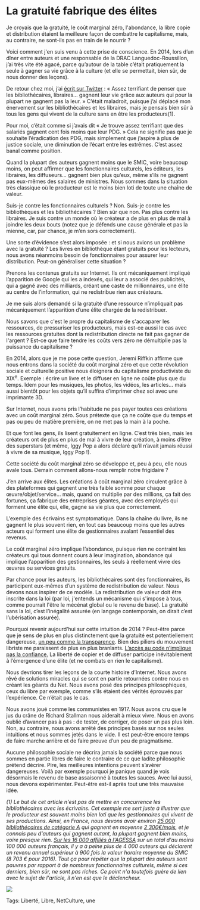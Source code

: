 # La gratuité fabrique des élites

Je croyais que la gratuité, le coût marginal zéro, l'abondance, la libre copie et distribution étaient la meilleure façon de combattre le capitalisme, mais, au contraire, ne sont-ils pas en train de le nourrir ?<span id="more-44714"></span>

Voici comment j'en suis venu à cette prise de conscience. En 2014, lors d’un dîner entre auteurs et une responsable de la DRAC Languedoc-Roussillon, j’ai très vite été agacé, parce qu’autour de la table c’était pratiquement la seule à gagner sa vie grâce à la culture (et elle se permettait, bien sûr, de nous donner des leçons).

De retour chez moi, j’ai [écrit sur Twitter](https://twitter.com/crouzet/status/535340216903819264) : « Assez terrifiant de penser que les bibliothécaires, libraires… gagnent leur vie grâce aux auteurs qui pour la plupart ne gagnent pas la leur. » C’était maladroit, puisque j’ai déplacé mon énervement sur les bibliothécaires et les libraires, mais je pensais bien sûr à tous les gens qui vivent de la culture sans en être les producteurs(1).

Pour moi, c’était comme si j’avais dit « Je trouve assez terrifiant que des salariés gagnent cent fois moins que leur PDG. » Cela ne signifie pas que je souhaite l’éradication des PDG, mais simplement que j’aspire à plus de justice sociale, une diminution de l’écart entre les extrêmes. C’est assez banal comme position.

Quand la plupart des auteurs gagnent moins que le SMIC, voire beaucoup moins, on peut affirmer que les fonctionnaires culturels, les éditeurs, les libraires, les diffuseurs… gagnent bien plus qu’eux, même s’ils ne gagnent pas eux-mêmes des salaires de ministres. Nous sommes dans la situation très classique où le producteur est le moins bien loti de toute une chaîne de valeur.

Suis-je contre les fonctionnaires culturels ? Non. Suis-je contre les bibliothèques et les bibliothécaires ? Bien sûr que non. Pas plus contre les libraires. Je suis contre un monde où le créateur a de plus en plus de mal à joindre les deux bouts (notez que je défends une cause générale et pas la mienne, car, par chance, je m’en sors correctement).

Une sorte d’évidence s’est alors imposée : et si nous avions un problème avec la gratuité ? Les livres en bibliothèque étant gratuits pour les lecteurs, nous avons néanmoins besoin de fonctionnaires pour assurer leur distribution. Peut-on généraliser cette situation ?

Prenons les contenus gratuits sur Internet. Ils ont mécaniquement impliqué l’apparition de Google qui les a indexés, qui leur a associé des publicités, qui a gagné avec des milliards, créant une caste de millionnaires, une élite au centre de l’information, qui ne redistribue rien aux créateurs.

Je me suis alors demandé si la gratuité d’une ressource n’impliquait pas mécaniquement l’apparition d’une élite chargée de la redistribuer.

Nous savons que c'est le propre du capitalisme de s'accaparer les ressources, de pressuriser les producteurs, mais est-ce aussi le cas avec les ressources gratuites dont la redistribution directe ne fait pas gagner de l'argent ? Est-ce que faire tendre les coûts vers zéro ne démultiplie pas la puissance du capitalisme ?

En 2014, alors que je me pose cette question, Jeremi Riffkin affirme que nous entrons dans la société du coût marginal zéro et que cette révolution sociale et culturelle positive nous éloignera du capitalisme productiviste du XIX<sup>e</sup>. Exemple : écrire un livre et le diffuser en ligne ne coûte plus que du temps. Idem pour les musiques, les photos, les vidéos, les articles… mais aussi bientôt pour les objets qu’il suffira d’imprimer chez soi avec une imprimante 3D.

Sur Internet, nous avons pris l’habitude ne pas payer toutes ces créations avec un coût marginal zéro. Sous prétexte que ça ne coûte que du temps et pas ou peu de matière première, on ne met pas la main à la poche.

Et que font les gens, ils lisent gratuitement en ligne. C’est très bien, mais les créateurs ont de plus en plus de mal à vivre de leur création, à moins d’être des superstars (et même, Iggy Pop a alors déclaré qu’il n’avait jamais réussi à vivre de sa musique, Iggy Pop !).

Cette société du coût marginal zéro se développe et, peu à peu, elle nous avale tous. Demain comment allons-nous remplir notre frigidaire ?

J’en arrive aux élites. Les créations à coût marginal zéro circulent grâce à des plateformes qui gagnent une très faible somme pour chaque œuvre/objet/service… mais, quand on multiplie par des millions, ça fait des fortunes, ça fabrique des entreprises géantes, avec des employés qui forment une élite qui, elle, gagne sa vie plus que correctement.

L’exemple des écrivains est symptomatique. Dans la chaîne du livre, ils ne gagnent le plus souvent rien, en tout cas beaucoup moins que les autres acteurs qui forment une élite de gestionnaires avalant l’essentiel des revenus.

Le coût marginal zéro implique l’abondance, puisque rien ne contraint les créateurs qui tous donnent cours à leur imagination, abondance qui implique l’apparition des gestionnaires, les seuls à réellement vivre des œuvres ou services gratuits.

Par chance pour les auteurs, les bibliothécaires sont des fonctionnaires, ils participent eux-mêmes d’un système de redistribution de valeur. Nous devons nous inspirer de ce modèle. La redistribution de valeur doit être inscrite dans la loi (par loi, j'entends un mécanisme qui s'impose à tous, comme pourrait l'être le mécénat global ou le revenu de base). La gratuité sans la loi, c’est l’inégalité assurée (en langage contemporain, on dirait c’est l’ubérisation assurée).

Pourquoi revenir aujourd’hui sur cette intuition de 2014 ? Peut-être parce que je sens de plus en plus distinctement que la gratuité est potentiellement dangereuse, [un peu comme la transparence](http://www.internetactu.net/2017/01/13/la-transparence-ne-suffira-pas/). Bien des piliers du mouvement libriste me paraissent de plus en plus branlants. [L’accès au code n’implique pas la confiance.](http://tcrouzet.com/2016/12/13/les-logiciels-libres-sont-ils-de-confiance/) La liberté de copier et de diffuser participe inévitablement à l’émergence d’une élite (et ne combats en rien le capitalisme).

Nous devrions tirer les leçons de la courte histoire d’Internet. Nous avons rêvé de solutions miracles qui se sont en partie retournées contre nous en créant les géants du Net. Nous avons posé des principes philosophiques, ceux du libre par exemple, comme s’ils étaient des vérités éprouvés par l’expérience. Ce n’était pas le cas.

Nous avons joué comme les communistes en 1917. Nous avons cru que le jus du crâne de Richard Stallman nous aiderait à mieux vivre. Nous en avons oublié d’avancer pas à pas : de tester, de corriger, de poser un pas plus loin. Non, au contraire, nous avons arrêté des principes basés sur nos seules intuitions et nous sommes jetés dans le vide. Il est peut-être encore temps de faire marche arrière et de faire preuve d’un peu de pragmatisme.

Aucune philosophie sociale ne décrira jamais la société parce que nous sommes en partie libres de faire le contraire de ce que ladite philosophie prétend décrire. Pire, les meilleures intentions peuvent s’avérer dangereuses. Voilà par exemple pourquoi je panique quand je vois désormais le revenu de base assaisonné à toutes les sauces. Avec lui aussi, nous devons expérimenter. Peut-être est-il après tout une très mauvaise idée.

*(1) Le but de cet article n'est pas de mettre en concurrence les bibliothécaires avec les écrivains. Cet exemple me sert juste à illustrer que le producteur est souvent moins bien loti que les gestionnaires qui vivent de ses productions. Ainsi, en France, nous devons avoir environ [25 000 bibliothécaires de catégorie A](https://fr.wikipedia.org/wiki/Biblioth%C3%A9caire#Le_personnel_des_biblioth.C3.A8ques_en_France) qui gagnent en moyenne [2 300€/mois](http://www.journaldunet.com/business/salaire/bibliothecaire-fonctionnaires), et je connais peu d'auteurs qui gagnent autant, la plupart gagnent bien moins, voire presque rien. [Sur les 16 000 affiliés à l'AGESSA](http://www.secu-artistes-auteurs.fr/sites/default/files/pdf/Rapport%20d'activit%C3%A9%20Agessa%202015.pdf) sur un total d'au moins 100 000 auteurs français, il y a à peine plus de 4 000 auteurs qui déclarent un revenu annuel supérieur à 900 fois la valeur horaire moyenne du SMIC (8 703 € pour 2016). Tout ça pour répéter que la plupart des auteurs sont pauvres par rapport à de nombreux fonctionnaires culturels, même si ces derniers, bien sûr, ne sont pas riches. Ce point n'a toutefois guère de lien avec le sujet de l'article, il n'en est que le déclencheur.*

![](http://tcrouzet.comhttps://tcrouzet.com/images_tc/2017/01/2004tw.jpg)



Tags: Liberté, Libre, NetCulture, une